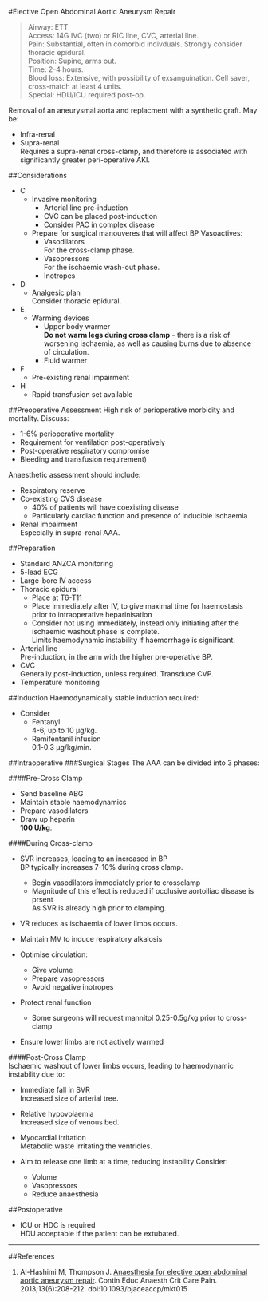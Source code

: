 #Elective Open Abdominal Aortic Aneurysm Repair
>Airway: ETT <br>
>Access: 14G IVC (two) or RIC line, CVC, arterial line. <br>
>Pain: Substantial, often in comorbid indivduals. Strongly consider thoracic epidural. <br>
>Position: Supine, arms out. <br>
>Time: 2-4 hours. <br>
>Blood loss: Extensive, with possibility of exsanguination. Cell saver, cross-match at least 4 units.  <br>
>Special: HDU/ICU required post-op.

Removal of an aneurysmal aorta and replacment with a synthetic graft. May be:
* Infra-renal
* Supra-renal  
Requires a supra-renal cross-clamp, and therefore is associated with significantly greater peri-operative AKI.


##Considerations
* C
	* Invasive monitoring
		* Arterial line pre-induction
		* CVC can be placed post-induction
		* Consider PAC in complex disease
	* Prepare for surgical manouveres that will affect BP
	Vasoactives:
		* Vasodilators  
		For the cross-clamp phase.
		* Vasopressors  
		For the ischaemic wash-out phase.
		* Inotropes
* D
	* Analgesic plan  
	Consider thoracic epidural.
* E
	* Warming devices
		* Upper body warmer  
		**Do not warm legs during cross clamp** - there is a risk of worsening ischaemia, as well as causing burns due to absence of circulation.
		* Fluid warmer
* F
	* Pre-existing renal impairment
* H
	* Rapid transfusion set available


##Preoperative Assessment
High risk of perioperative morbidity and mortality.	Discuss:
* 1-6% perioperative mortality
* Requirement for ventilation post-operatively
* Post-operative respiratory compromise
* Bleeding and transfusion requirement)

Anaesthetic assessment should include:
* Respiratory reserve
* Co-existing CVS disease  
	* 40% of patients will have coexisting disease
	* Particularly cardiac function and presence of inducible ischaemia
* Renal impairment  
Especially in supra-renal AAA.

##Preparation
* Standard ANZCA monitoring
* 5-lead ECG
* Large-bore IV access
* Thoracic epidural  
	* Place at T6-T11
	* Place immediately after IV, to give maximal time for haemostasis prior to intraoperative heparinisation
	* Consider not using immediately, instead only initiating after the ischaemic washout phase is complete.  
	Limits haemodynamic instability if haemorrhage is significant.
* Arterial line  
Pre-induction, in the arm with the higher pre-operative BP.
* CVC  
Generally post-induction, unless required. Transduce CVP.
* Temperature monitoring

##Induction
Haemodynamically stable induction required:
* Consider
	* Fentanyl  
	4-6, up to 10 μg/kg.
	* Remifentanil infusion  
	0.1-0.3 μg/kg/min.

##Intraoperative
###Surgical Stages
The AAA can be divided into 3 phases:

####Pre-Cross Clamp
* Send baseline ABG
* Maintain stable haemodynamics
* Prepare vasodilators
* Draw up heparin  
**100 U/kg**.

####During Cross-clamp  
* SVR increases, leading to an increased in BP  
BP typically increases 7-10% during cross clamp.
	* Begin vasodilators immediately prior to crossclamp
	* Magnitude of this effect is reduced if occlusive aortoiliac disease is prsent  
	As SVR is already high prior to clamping.
* VR reduces as ischaemia of lower limbs occurs.

* Maintain MV to induce respiratory alkalosis
* Optimise circulation:
	* Give volume
	* Prepare vasopressors
	* Avoid negative inotropes
* Protect renal function
	* Some surgeons will request mannitol 0.25-0.5g/kg prior to cross-clamp
* Ensure lower limbs are not actively warmed

####Post-Cross Clamp  
Ischaemic washout of lower limbs occurs, leading to haemodynamic instability due to:
* Immediate fall in SVR  
Increased size of arterial tree.
* Relative hypovolaemia  
Increased size of venous bed.
* Myocardial irritation  
Metabolic waste irritating the ventricles.


* Aim to release one limb at a time, reducing instability
Consider:
	* Volume
	* Vasopressors
	* Reduce anaesthesia

##Postoperative
* ICU or HDC is required  
HDU acceptable if the patient can be extubated.

---
##References
1. Al-Hashimi M, Thompson J. [Anaesthesia for elective open abdominal aortic aneurysm repair](https://academic.oup.com/bjaed/article/13/6/208/246828). Contin Educ Anaesth Crit Care Pain. 2013;13(6):208-212. doi:10.1093/bjaceaccp/mkt015